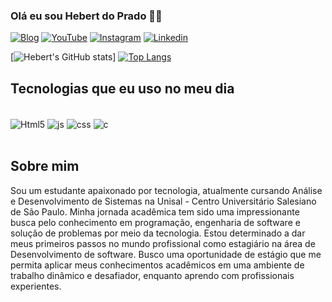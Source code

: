 ### Olá eu sou Hebert do Prado ✋🏾

[![Blog](https://img.shields.io/website-up-down-green-red/http/monip.org.svg)](https://www.youtube.com/watch?v=cRoBt6AZgjc)
[![YouTube](https://img.shields.io/badge/YouTube-FF0000?style=for-the-badge&logo=youtube&logoColor=white)](https://www.youtube.com/watch?v=cRoBt6AZgjc)
[![Instagram](https://img.shields.io/badge/Instagram-E4405F?style=for-the-badge&logo=instagram&logoColor=white)](https://www.instagram.com/_hebertprado/)
[![Linkedin](https://img.shields.io/badge/LinkedIn-0077B5?style=for-the-badge&logo=linkedin&logoColor=white)](https://www.linkedin.com/in/hebert-prado-b14635288/)

[![Hebert's GitHub stats](https://github-readme-stats.vercel.app/api?username=HebertDoPrado&show_icons=true&theme=radical)]
[![Top Langs](https://github-readme-stats.vercel.app/api/top-langs/?username=hebertDoPrado)](https://github.com/anuraghazra/github-readme-stats)

## Tecnologias que eu uso no meu dia

<div style= "display: inline_block"> <br/>
<img align = "center" alt="Html5" src = "https://img.shields.io/badge/HTML5-E34F26?style=for-the-badge&logo=html5&logoColor=white"/> 
<img align = "center" alt="js" src ="https://img.shields.io/badge/JavaScript-F7DF1E?style=for-the-badge&logo=javascript&logoColor=black">
<img align = "center" alt="css" src ="https://img.shields.io/badge/CSS3-1572B6?style=for-the-badge&logo=css3&logoColor=white">
<img align = "center" alt="c" src ="https://img.shields.io/badge/C-00599C?style=for-the-badge&logo=c&logoColor=white">
<div><br/>

## Sobre mim 
Sou um estudante apaixonado por tecnologia, atualmente cursando Análise e Desenvolvimento de Sistemas na Unisal - Centro Universitário Salesiano de São Paulo. Minha jornada acadêmica tem sido uma impressionante busca pelo conhecimento em programação, engenharia de software e solução de problemas por meio da tecnologia.
Estou determinado a dar meus primeiros passos no mundo profissional como estagiário na área de Desenvolvimento de software.
Busco uma oportunidade de estágio que me permita aplicar meus conhecimentos acadêmicos em uma ambiente de trabalho dinâmico e desafiador, enquanto aprendo com profissionais experientes.
